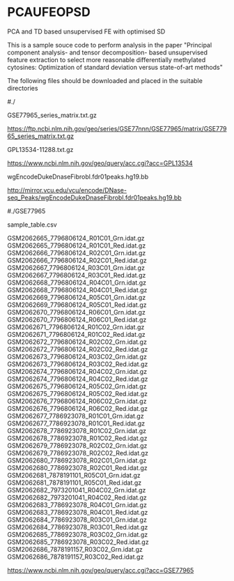 # PCAUFEOPSD
PCA and TD based unsupervised FE with optimised SD

This is a sample souce code to perform analysis in the paper 
"Principal component analysis- and tensor decomposition- based unsupervised feature extraction to select more reasonable differentially
methylated cytosines: Optimization of standard deviation versus state-of-art methods"

The following files should be downloaded and placed in the suitable directories

#./

GSE77965_series_matrix.txt.gz

https://ftp.ncbi.nlm.nih.gov/geo/series/GSE77nnn/GSE77965/matrix/GSE77965_series_matrix.txt.gz

GPL13534-11288.txt.gz

https://www.ncbi.nlm.nih.gov/geo/query/acc.cgi?acc=GPL13534

wgEncodeDukeDnaseFibrobl.fdr01peaks.hg19.bb

http://mirror.vcu.edu/vcu/encode/DNase-seq_Peaks/wgEncodeDukeDnaseFibrobl.fdr01peaks.hg19.bb

#./GSE77965

sample_table.csv 

GSM2062665_7796806124_R01C01_Grn.idat.gz
GSM2062665_7796806124_R01C01_Red.idat.gz
GSM2062666_7796806124_R02C01_Grn.idat.gz
GSM2062666_7796806124_R02C01_Red.idat.gz
GSM2062667_7796806124_R03C01_Grn.idat.gz
GSM2062667_7796806124_R03C01_Red.idat.gz
GSM2062668_7796806124_R04C01_Grn.idat.gz
GSM2062668_7796806124_R04C01_Red.idat.gz
GSM2062669_7796806124_R05C01_Grn.idat.gz
GSM2062669_7796806124_R05C01_Red.idat.gz
GSM2062670_7796806124_R06C01_Grn.idat.gz
GSM2062670_7796806124_R06C01_Red.idat.gz
GSM2062671_7796806124_R01C02_Grn.idat.gz
GSM2062671_7796806124_R01C02_Red.idat.gz
GSM2062672_7796806124_R02C02_Grn.idat.gz
GSM2062672_7796806124_R02C02_Red.idat.gz
GSM2062673_7796806124_R03C02_Grn.idat.gz
GSM2062673_7796806124_R03C02_Red.idat.gz
GSM2062674_7796806124_R04C02_Grn.idat.gz
GSM2062674_7796806124_R04C02_Red.idat.gz
GSM2062675_7796806124_R05C02_Grn.idat.gz
GSM2062675_7796806124_R05C02_Red.idat.gz
GSM2062676_7796806124_R06C02_Grn.idat.gz
GSM2062676_7796806124_R06C02_Red.idat.gz
GSM2062677_7786923078_R01C01_Grn.idat.gz
GSM2062677_7786923078_R01C01_Red.idat.gz
GSM2062678_7786923078_R01C02_Grn.idat.gz
GSM2062678_7786923078_R01C02_Red.idat.gz
GSM2062679_7786923078_R02C02_Grn.idat.gz
GSM2062679_7786923078_R02C02_Red.idat.gz
GSM2062680_7786923078_R02C01_Grn.idat.gz
GSM2062680_7786923078_R02C01_Red.idat.gz
GSM2062681_7878191101_R05C01_Grn.idat.gz
GSM2062681_7878191101_R05C01_Red.idat.gz
GSM2062682_7973201041_R04C02_Grn.idat.gz
GSM2062682_7973201041_R04C02_Red.idat.gz
GSM2062683_7786923078_R04C01_Grn.idat.gz
GSM2062683_7786923078_R04C01_Red.idat.gz
GSM2062684_7786923078_R03C01_Grn.idat.gz
GSM2062684_7786923078_R03C01_Red.idat.gz
GSM2062685_7786923078_R03C02_Grn.idat.gz
GSM2062685_7786923078_R03C02_Red.idat.gz
GSM2062686_7878191157_R03C02_Grn.idat.gz
GSM2062686_7878191157_R03C02_Red.idat.gz

https://www.ncbi.nlm.nih.gov/geo/query/acc.cgi?acc=GSE77965
